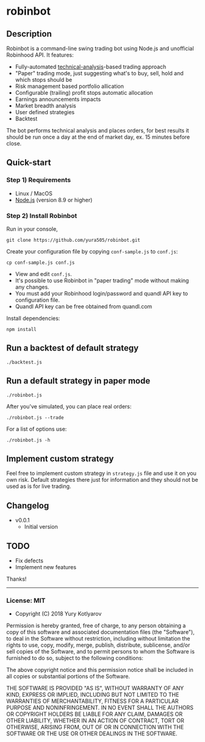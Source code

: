 # robinbot

## Description

Robinbot is a command-line swing trading bot using Node.js and unofficial Robinhood API. It features:

- Fully-automated [technical-analysis](http://stockcharts.com/school/doku.php?id=chart_school:technical_indicators:introduction_to_technical_indicators_and_oscillators)-based trading approach
- "Paper" trading mode, just suggesting what's to buy, sell, hold and which stops should be
- Risk management based portfolio allication
- Configurable (trailing) profit stops automatic allocation
- Earnings announcements impacts
- Market breadth analysis
- User defined strategies
- Backtest

The bot performs technical analysis and places orders, for best results it should be run once a day at the end of market day, ex. 15 minutes before close.

## Quick-start

### Step 1) Requirements

- Linux / MacOS
- [Node.js](https://nodejs.org/) (version 8.9 or higher)

### Step 2) Install Robinbot

Run in your console,

```
git clone https://github.com/yura505/robinbot.git
```

Create your configuration file by copying `conf-sample.js` to `conf.js`:

```
cp conf-sample.js conf.js
```

- View and edit `conf.js`.
- It's possible to use Robinbot in "paper trading" mode without making any changes.
- You must add your Robinhood login/password and quandl API key to configuration file.
- Quandl API key can be free obtained from quandl.com

Install dependencies:

```
npm install
```

## Run a backtest of default strategy
```
./backtest.js
```

## Run a default strategy in paper mode

```
./robinbot.js
```

After you've simulated, you can place real orders:

```
./robinbot.js --trade
```

For a list of options use:

```
./robinbot.js -h

```

## Implement custom strategy

Feel free to implement custom strategy in `strategy.js` file and use it on you own risk.
Default strategies there just for information and they should not be used as is for live trading.


## Changelog

- v0.0.1
    - Initial version

## TODO

- Fix defects
- Implement new features

Thanks!

- - -

### License: MIT

- Copyright (C) 2018 Yury Kotlyarov

Permission is hereby granted, free of charge, to any person obtaining a copy
of this software and associated documentation files (the &quot;Software&quot;), to deal
in the Software without restriction, including without limitation the rights
to use, copy, modify, merge, publish, distribute, sublicense, and/or sell
copies of the Software, and to permit persons to whom the Software is furnished
to do so, subject to the following conditions:

The above copyright notice and this permission notice shall be included in
all copies or substantial portions of the Software.

THE SOFTWARE IS PROVIDED &quot;AS IS&quot;, WITHOUT WARRANTY OF ANY KIND, EXPRESS OR
IMPLIED, INCLUDING BUT NOT LIMITED TO THE WARRANTIES OF MERCHANTABILITY,
FITNESS FOR A PARTICULAR PURPOSE AND NONINFRINGEMENT. IN NO EVENT SHALL THE
AUTHORS OR COPYRIGHT HOLDERS BE LIABLE FOR ANY CLAIM, DAMAGES OR OTHER
LIABILITY, WHETHER IN AN ACTION OF CONTRACT, TORT OR OTHERWISE, ARISING FROM,
OUT OF OR IN CONNECTION WITH THE SOFTWARE OR THE USE OR OTHER DEALINGS IN THE
SOFTWARE.
